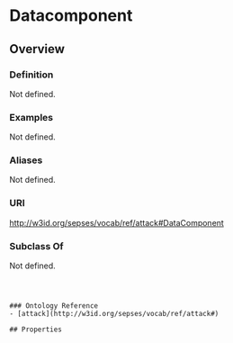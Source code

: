 # Datacomponent

## Overview

### Definition
Not defined.

### Examples
Not defined.

### Aliases
Not defined.

### URI
http://w3id.org/sepses/vocab/ref/attack#DataComponent

### Subclass Of
Not defined.

```



### Ontology Reference
- [attack](http://w3id.org/sepses/vocab/ref/attack#)

## Properties
